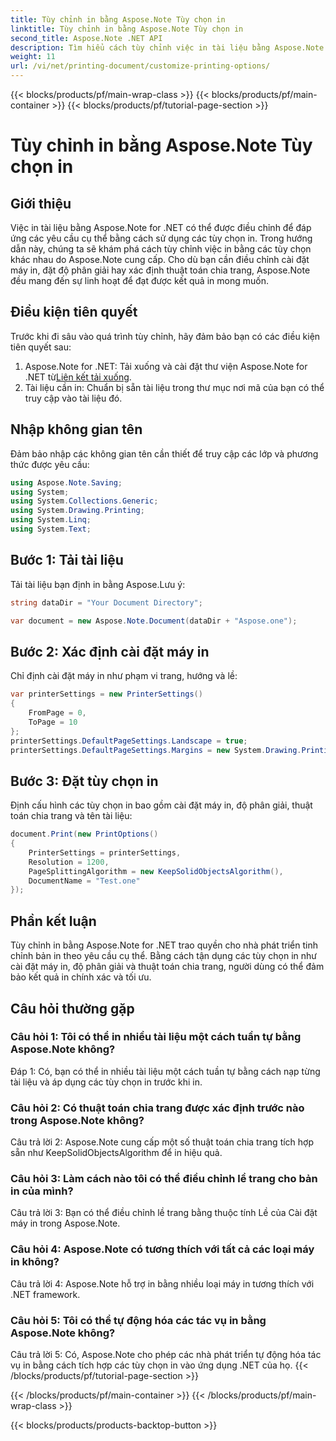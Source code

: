 ```yaml
---
title: Tùy chỉnh in bằng Aspose.Note Tùy chọn in
linktitle: Tùy chỉnh in bằng Aspose.Note Tùy chọn in
second_title: Aspose.Note .NET API
description: Tìm hiểu cách tùy chỉnh việc in tài liệu bằng Aspose.Note for .NET. Tinh chỉnh cài đặt để có bản in tối ưu.
weight: 11
url: /vi/net/printing-document/customize-printing-options/
---
```


{{< blocks/products/pf/main-wrap-class >}}
{{< blocks/products/pf/main-container >}}
{{< blocks/products/pf/tutorial-page-section >}}

# Tùy chỉnh in bằng Aspose.Note Tùy chọn in

## Giới thiệu

Việc in tài liệu bằng Aspose.Note for .NET có thể được điều chỉnh để đáp ứng các yêu cầu cụ thể bằng cách sử dụng các tùy chọn in. Trong hướng dẫn này, chúng ta sẽ khám phá cách tùy chỉnh việc in bằng các tùy chọn khác nhau do Aspose.Note cung cấp. Cho dù bạn cần điều chỉnh cài đặt máy in, đặt độ phân giải hay xác định thuật toán chia trang, Aspose.Note đều mang đến sự linh hoạt để đạt được kết quả in mong muốn.

## Điều kiện tiên quyết

Trước khi đi sâu vào quá trình tùy chỉnh, hãy đảm bảo bạn có các điều kiện tiên quyết sau:

1.  Aspose.Note for .NET: Tải xuống và cài đặt thư viện Aspose.Note for .NET từ[Liên kết tải xuống](https://releases.aspose.com/note/net/).
2. Tài liệu cần in: Chuẩn bị sẵn tài liệu trong thư mục nơi mã của bạn có thể truy cập vào tài liệu đó.

## Nhập không gian tên

Đảm bảo nhập các không gian tên cần thiết để truy cập các lớp và phương thức được yêu cầu:

```csharp
using Aspose.Note.Saving;
using System;
using System.Collections.Generic;
using System.Drawing.Printing;
using System.Linq;
using System.Text;
```

## Bước 1: Tải tài liệu

Tải tài liệu bạn định in bằng Aspose.Lưu ý:

```csharp
string dataDir = "Your Document Directory";

var document = new Aspose.Note.Document(dataDir + "Aspose.one");

```

## Bước 2: Xác định cài đặt máy in

Chỉ định cài đặt máy in như phạm vi trang, hướng và lề:

```csharp
var printerSettings = new PrinterSettings()
{
    FromPage = 0,
    ToPage = 10
};
printerSettings.DefaultPageSettings.Landscape = true;
printerSettings.DefaultPageSettings.Margins = new System.Drawing.Printing.Margins(50, 50, 150, 50);
```

## Bước 3: Đặt tùy chọn in

Định cấu hình các tùy chọn in bao gồm cài đặt máy in, độ phân giải, thuật toán chia trang và tên tài liệu:

```csharp
document.Print(new PrintOptions()
{
    PrinterSettings = printerSettings,
    Resolution = 1200,
    PageSplittingAlgorithm = new KeepSolidObjectsAlgorithm(),
    DocumentName = "Test.one"
});
```

## Phần kết luận

Tùy chỉnh in bằng Aspose.Note for .NET trao quyền cho nhà phát triển tinh chỉnh bản in theo yêu cầu cụ thể. Bằng cách tận dụng các tùy chọn in như cài đặt máy in, độ phân giải và thuật toán chia trang, người dùng có thể đảm bảo kết quả in chính xác và tối ưu.

## Câu hỏi thường gặp

### Câu hỏi 1: Tôi có thể in nhiều tài liệu một cách tuần tự bằng Aspose.Note không?

Đáp 1: Có, bạn có thể in nhiều tài liệu một cách tuần tự bằng cách nạp từng tài liệu và áp dụng các tùy chọn in trước khi in.

### Câu hỏi 2: Có thuật toán chia trang được xác định trước nào trong Aspose.Note không?

Câu trả lời 2: Aspose.Note cung cấp một số thuật toán chia trang tích hợp sẵn như KeepSolidObjectsAlgorithm để in hiệu quả.

### Câu hỏi 3: Làm cách nào tôi có thể điều chỉnh lề trang cho bản in của mình?

Câu trả lời 3: Bạn có thể điều chỉnh lề trang bằng thuộc tính Lề của Cài đặt máy in trong Aspose.Note.

### Câu hỏi 4: Aspose.Note có tương thích với tất cả các loại máy in không?

Câu trả lời 4: Aspose.Note hỗ trợ in bằng nhiều loại máy in tương thích với .NET framework.

### Câu hỏi 5: Tôi có thể tự động hóa các tác vụ in bằng Aspose.Note không?

Câu trả lời 5: Có, Aspose.Note cho phép các nhà phát triển tự động hóa tác vụ in bằng cách tích hợp các tùy chọn in vào ứng dụng .NET của họ.
{{< /blocks/products/pf/tutorial-page-section >}}

{{< /blocks/products/pf/main-container >}}
{{< /blocks/products/pf/main-wrap-class >}}

{{< blocks/products/products-backtop-button >}}
